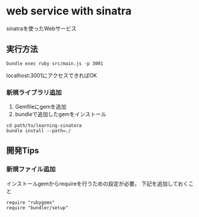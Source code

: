 # web service with sinatra

sinatraを使ったWebサービス

## 実行方法
```
bundle exec ruby src/main.js -p 3001
```

localhost:3001にアクセスできればOK

### 新規ライブラリ追加

1. Gemfileにgemを追加
1. bundleで追加したgemをインストール

```
cd path/to/learning-sinatora
bundle install --path=./
```

## 開発Tips
### 新規ファイル追加

インストールgemからrequireを行うための設定が必要。
下記を追加しておくこと
```
require "rubygems"
require "bundler/setup"
```
